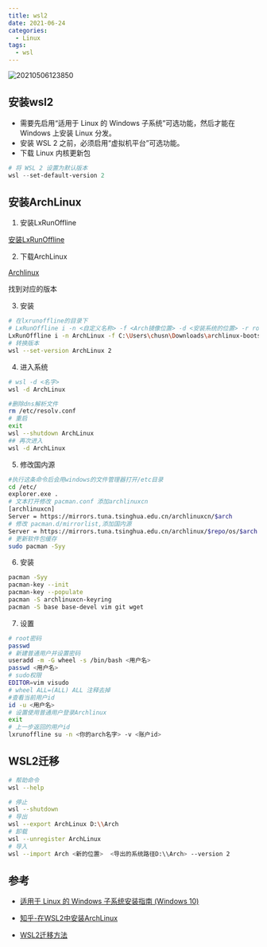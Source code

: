 ```yaml
---
title: wsl2
date: 2021-06-24
categories:
  - Linux
tags:
  - wsl
---
```



![20210506123850](https://gitee.com/snowyan/image/raw/master/md/20210506123850.png)

<!-- more -->

## 安装wsl2

- 需要先启用“适用于 Linux 的 Windows 子系统”可选功能，然后才能在 Windows 上安装 Linux 分发。
- 安装 WSL 2 之前，必须启用“虚拟机平台”可选功能。
- 下载 Linux 内核更新包

```PowerShell
# 将 WSL 2 设置为默认版本
wsl --set-default-version 2
```

## 安装ArchLinux


1. 安装LxRunOffline

[安装LxRunOffline](https://link.zhihu.com/?target=https%3A//github.com/DDoSolitary/LxRunOffline/releases)

2. 下载ArchLinux

[Archlinux](https://mirrors.tuna.tsinghua.edu.cn/archlinux/iso/latest/archlinux-bootstrap-2021.06.01-x86_64.tar.gz)

找到对应的版本

3. 安装

```bash
# 在lxrunoffline的目录下
# LxRunOffline i -n <自定义名称> -f <Arch镜像位置> -d <安装系统的位置> -r root.x86_64
LxRunOffline i -n ArchLinux -f C:\Users\chusn\Downloads\archlinux-bootstrap-2021.06.01-x86_64.tar.gz -d C:\Users\chusn\ArchLinux -r root.x86_64
# 转换版本
wsl --set-version ArchLinux 2
```

4. 进入系统

```bash
# wsl -d <名字>
wsl -d ArchLinux

#删除dns解析文件
rm /etc/resolv.conf
# 重启
exit
wsl --shutdown ArchLinux
## 再次进入
wsl -d ArchLinux
```
5. 修改国内源

```bash
#执行这条命令后会用windows的文件管理器打开/etc目录
cd /etc/
explorer.exe .
# 文本打开修改 pacman.conf 添加archlinuxcn
[archlinuxcn]
Server = https://mirrors.tuna.tsinghua.edu.cn/archlinuxcn/$arch
# 修改 pacman.d/mirrorlist,添加国内源
Server = https://mirrors.tuna.tsinghua.edu.cn/archlinux/$repo/os/$arch
# 更新软件包缓存
sudo pacman -Syy
```

6. 安装

```bash
pacman -Syy
pacman-key --init
pacman-key --populate
pacman -S archlinuxcn-keyring
pacman -S base base-devel vim git wget
```

7. 设置

```bash
# root密码
passwd
# 新建普通用户并设置密码
useradd -m -G wheel -s /bin/bash <用户名>
passwd <用户名>
# sudo权限 
EDITOR=vim visudo
# wheel ALL=(ALL) ALL 注释去掉
#查看当前用户id
id -u <用户名>
# 设置使用普通用户登录Archlinux
exit
# 上一步返回的用户id
lxrunoffline su -n <你的arch名字> -v <账户id>
```

## WSL2迁移

```bash
# 帮助命令
wsl --help

# 停止
wsl --shutdown
# 导出
wsl --export ArchLinux D:\\Arch
# 卸载
wsl --unregister ArchLinux
# 导入
wsl --import Arch <新的位置>  <导出的系统路径D:\\Arch> --version 2
```


## 参考

- [适用于 Linux 的 Windows 子系统安装指南 (Windows 10)](https://docs.microsoft.com/zh-cn/windows/wsl/install-win10)

- [知乎-在WSL2中安装ArchLinux](https://zhuanlan.zhihu.com/p/266585727)

- [WSL2迁移方法](https://blog.csdn.net/zhys2007/article/details/110958577)